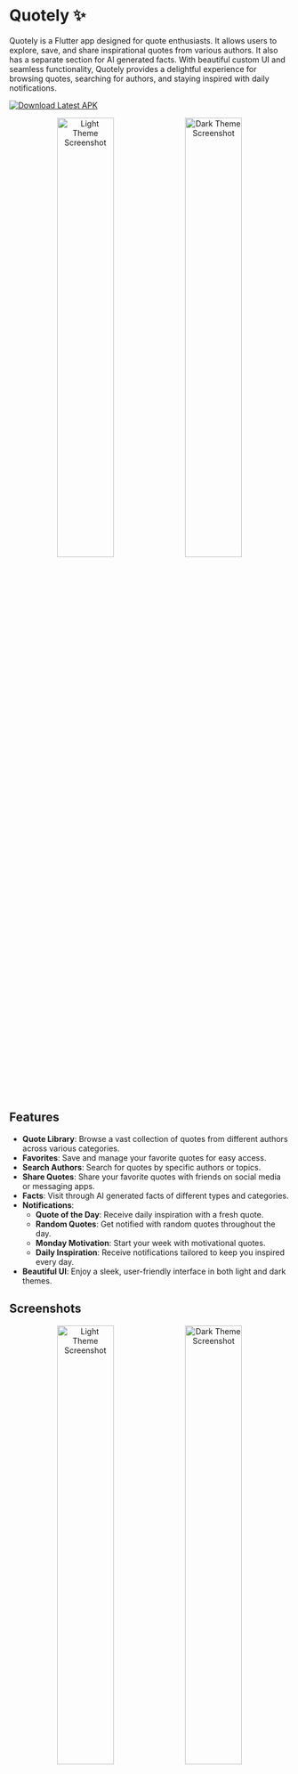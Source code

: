 # Quotely ✨  

Quotely is a Flutter app designed for quote enthusiasts. It allows users to explore, save, and share inspirational quotes from various authors. It also has a separate section for AI generated facts. With beautiful custom UI and seamless functionality, Quotely provides a delightful experience for browsing quotes, searching for authors, and staying inspired with daily notifications.  

[![Download Latest APK](https://img.shields.io/badge/Download-Latest%20APK-brightgreen?style=for-the-badge&logo=android)](https://github.com/theprantadutta/quotely_flutter_app/releases/latest/download/quotely.apk)

<p align="center">  
  <img alt="Light Theme Screenshot" src="./screenshots/1_quotely_light.jpg" width="45%" />  
  <img alt="Dark Theme Screenshot" src="./screenshots/1_quotely_dark.jpg" width="45%" />  
</p>  

## Features  

- **Quote Library**: Browse a vast collection of quotes from different authors across various categories.  
- **Favorites**: Save and manage your favorite quotes for easy access.  
- **Search Authors**: Search for quotes by specific authors or topics.  
- **Share Quotes**: Share your favorite quotes with friends on social media or messaging apps.  
- **Facts**: Visit through AI generated facts of different types and categories. 
- **Notifications**:  
  - **Quote of the Day**: Receive daily inspiration with a fresh quote.  
  - **Random Quotes**: Get notified with random quotes throughout the day.  
  - **Monday Motivation**: Start your week with motivational quotes.  
  - **Daily Inspiration**: Receive notifications tailored to keep you inspired every day.  
- **Beautiful UI**: Enjoy a sleek, user-friendly interface in both light and dark themes.  

## Screenshots  

<p align="center">  
  <img alt="Light Theme Screenshot" src="./screenshots/1_quotely_light.jpg" width="45%" />  
  <img alt="Dark Theme Screenshot" src="./screenshots/1_quotely_dark.jpg" width="45%" />  
</p>  

<p align="center">  
  <img alt="Light Theme Screenshot" src="./screenshots/2_quotely_light.jpg" width="45%" />  
  <img alt="Dark Theme Screenshot" src="./screenshots/2_quotely_dark.jpg" width="45%" />  
</p>  

<p align="center">  
  <img alt="Light Theme Screenshot" src="./screenshots/3_quotely_light.jpg" width="45%" />  
  <img alt="Dark Theme Screenshot" src="./screenshots/3_quotely_dark.jpg" width="45%" />  
</p>  

<p align="center">  
  <img alt="Light Theme Screenshot" src="./screenshots/4_quotely_light.jpg" width="45%" />  
  <img alt="Dark Theme Screenshot" src="./screenshots/4_quotely_dark.jpg" width="45%" />  
</p>  

<p align="center">  
  <img alt="Light Theme Screenshot" src="./screenshots/5_quotely_light.jpg" width="45%" />  
  <img alt="Dark Theme Screenshot" src="./screenshots/5_quotely_dark.jpg" width="45%" />  
</p>  

<p align="center">  
  <img alt="Light Theme Screenshot" src="./screenshots/6_quotely_light.jpg" width="45%" />  
  <img alt="Dark Theme Screenshot" src="./screenshots/6_quotely_dark.jpg" width="45%" />  
</p>  
</p>  

## 📡 API Integration  

Quotely integrates with various APIs to fetch a wide collection of quotes and author information dynamically.  

### 💬 **Quotable API**  

- **Purpose**: Provides a collection of quotes, author details, and categories.  
- **Features**:  
  - Fetch random quotes for notifications and daily inspiration.  
  - Retrieve quotes by specific authors or themes.  
  - Dynamic data updates ensure you always have fresh content.  

- **Documentation**: [Quotable API Documentation](https://github.com/lukePeavey/quotable) 

### ** ChatGPT, Mistral, Gemeni etc. **
- **Features**:
  - Provides AI generated facts.

---  

### 📊 **Tech Stack**  

- **Framework**: Flutter  

- **Languages**: Dart  

- **APIs**: Quotable APIs (Customizable)  

- **Design**: Custom widgets and UI components styled for Quotely  